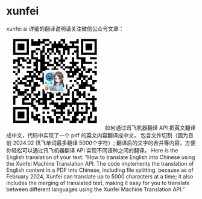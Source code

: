 # xunfei
xunfei ai 
详细的翻译说明请关注微信公众号文章：
<img src= "https://github.com/networkdao/WeChat/blob/main/mashangzhuanxing.jpg">
如何通过讯飞机器翻译 API 把英文翻译成中文，代码中实现了一个 pdf 的英文内容翻译成中文， 包含文件切割（因为目前 2024.02 讯飞单词最多翻译 5000个字符）; 翻译后的文字的合并等内容，方便你轻松可以通过讯飞机器翻译  API 实现不同语种之间的翻译。 
Here is the English translation of your text: “How to translate English into Chinese using the Xunfei Machine Translation API. The code implements the translation of English content in a PDF into Chinese, including file splitting, because as of February 2024, Xunfei can translate up to 5000 characters at a time; it also includes the merging of translated text, making it easy for you to translate between different languages using the Xunfei Machine Translation API.”
